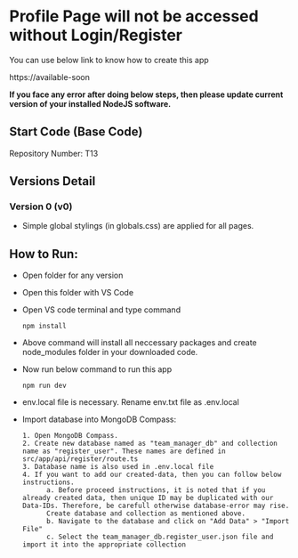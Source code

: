 # Profile Page will not be accessed without Login/Register

You can use below link to know how to create this app

https://available-soon

**If you face any error after doing below steps, then please update current version of your installed NodeJS software.**

## Start Code (Base Code)

Repository Number: T13

## Versions Detail

### Version 0 (v0)

- Simple global stylings (in globals.css) are applied for all pages.

## How to Run:

- Open folder for any version
- Open this folder with VS Code
- Open VS code terminal and type command

      npm install

- Above command will install all neccessary packages and create node_modules folder in your downloaded code.

- Now run below command to run this app

      npm run dev

- env.local file is necessary. Rename env.txt file as .env.local

- Import database into MongoDB Compass:

      1. Open MongoDB Compass.
      2. Create new database named as "team_manager_db" and collection name as "register_user". These names are defined in src/app/api/register/route.ts
      3. Database name is also used in .env.local file
      4. If you want to add our created-data, then you can follow below instructions.
            a. Before proceed instructions, it is noted that if you already created data, then unique ID may be duplicated with our Data-IDs. Therefore, be carefull otherwise database-error may rise.
            Create database and collection as mentioned above.
            b. Navigate to the database and click on "Add Data" > "Import File"
            c. Select the team_manager_db.register_user.json file and import it into the appropriate collection
